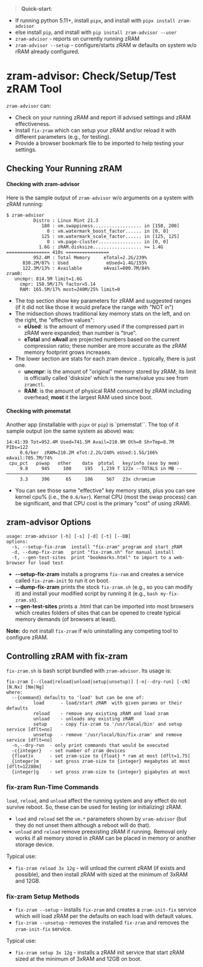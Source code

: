 > **Quick-start**:
* If running python 5.11+, install `pipx`, and install with `pipx install zram-advisor`
* else install `pip`, and install with `pip install zram-advisor --user`
* `zram-advisor` - reports on currently running zRAM 
* `zram-advisor --setup` - configure/starts zRAM w defaults on system w/o rRAM already configured.

# zram-advisor: Check/Setup/Test zRAM Tool
`zram-advisor` can:
* Check on your running zRAM and report ill advised settings and zRAM effectiveness.
* Install `fix-zram` which can setup your zRAM and/or reload it with different parameters (e.g., for testing).
* Provide a browser bookmark file to be imported to help testing your settings.

## Checking Your Running zRAM
#### Checking with zram-advisor
Here is the sample output of `zram-advisor` w/o arguments on a system with zRAM running:
```
$ zram-advisor 
          Distro : Linux Mint 21.3
             180 : vm.swappiness.................. in [150, 200]
               0 : vm.watermark_boost_factor...... in [0, 0]
             125 : vm.watermark_scale_factor...... in [125, 125]
               0 : vm.page-cluster................ in [0, 0]
            1.6G : zRAM.disksize.................. >= 1.4G
================ 410s ================
          952.4M : Total Memory     eTotal=2.2G/239%
      830.2M/87% : Used              eUsed=1.4G/155%
      122.3M/13% : Available        eAvail=800.7M/84%
zram0:
   uncmpr: 814.5M limit=1.6G
     cmpr: 158.5M/17% factor=5.14
     RAM: 165.5M/17% most=240M/25% limit=0

```
* The top section show key parameters for zRAM and suggested ranges (if it did not like those it would preface the range with "NOT in")
* The midsection shows traditional key memory stats on the left, and on the right, the "effective values":
  * **eUsed**: is the amount of memory used if the compressed part in zRAM were expanded; than number is "true".
  * **eTotal** and **eAvail** are projected numbers based on the current compression ratio; these number are more accurate as the zRAM memory footprint grows increases.
* The lower section are stats for each zram device .. typically, there is just one.
    * **uncmpr**: is the amount of "original" memory stored by zRAM; its limit is officially called 'disksize' which is the name/value you see from `zramctl`.
    * **RAM**: is the amount of physical RAM consumed by zRAM including overhead; **most** it the largest RAM used since boot.
    
#### Checking with pmemstat
Another app (installable with `pipx` or `pip`) is `pmemstat``. The top of it sample output (on the same system as above) was:
```
14:41:39 Tot=952.4M Used=741.5M Avail=210.9M Oth=0 Sh+Tmp=8.7M PIDs=122
     0.6/ker  zRAM=210.2M eTot:2.2G/240% eUsed:1.5G/166% eAvail:705.7M/74%
 cpu_pct   pswap   other    data  ptotal   key/info (exe by mem)
     9.8     945     100     195   1,239 T 122x --TOTALS in MB --
───────────────────────────────────────────────────────────────────────────
     3.3     396      65     106     567   23x chromium
```
* You can see those same "effective" key memory stats, plus you can see kernel cpu% (i.e., the `0.6/ker`). Kernal CPU (most the swap process) can be significant, and that CPU cost is the primary "cost" of using zRAM).

## zram-advisor Options
```
usage: zram-advisor [-h] [-s] [-d] [-t] [--DB]
options:
  -s, --setup-fix-zram  install "fix-zram" program and start zRAM
  -d, --dump-fix-zram   print "fix-zram.sh" for manual install
  -t, --gen-test-sites  print "bookmarks.html" to import to a web-browser for load test
```
* **--setup-fix-zram** installs a programs `fix-ram` and creates a service called `fix-zram-init` to run it on boot.
* **--dump-fix-zram** prints the stock `fix-zram.sh` (e.g., so you can modify it) and install your modified script by running it (e.g., `bash my-fix-zram.sh`).
* **--gen-test-sites** prints a .html that can be imported into most browsers which creates folders of sites that can be opened to create typical memory demands (of browsers at least).

**Note:** do not install `fix-zram` if w/o uninstalling any competing tool to configure zRAM.

## Controlling zRAM with fix-zram
`fix-zram.sh` is bash script bundled with `zram-advisor`. Its usage is:
```
fix-zram [--(load|reload|unload|setup|unsetup)] [-n|--dry-run] [-cN] [N.Nx] [Nm|Ng]
where:
  --{command} defaults to 'load' but can be one of:
          load      - load/start zRAM  with given params or their defaults
          reload    - remove any existing zRAM and load zram
          unload    - unloads any existing zRAM
          setup     - copy fix-zram to '/usr/local/bin' and setup service [dflt=no]
          unsetup   - remove '/usr/local/bin/fix-zram' and remove service [dflt=no]
  -n,--dry-run  - only print commands that would be executed
  -c{integer}   - set number of zram devices
  {float}x      - set zram-size to {float} * ram at most [dflt=1.75]
  {integer}m    - set gross zram-size to {integer} megabytes at most [dflt=12288m]
  {integer}g    - set gross zram-size to {integer} gigabytes at most
```
### fix-zram Run-Time Commands
`load`, `reload`, and `unload` affect the running system and any effect do not survive reboot. So, these can be used for testing (or initializing) zRAM.
* `load` and `reload` set the `vm.*` parameters shown by `vram-advisor` (but they do not unset them although a reboot will do that).
* `unload` and `reload` remove preexisting zRAM if running. Removal only works if all memory stored in zRAM can be placed in memory or another storage device.

Typical use:
* `fix-zram reload 3x 12g` - will unload the current zRAM (if exists and possible), and then install zRAM with sized at the minimum of 3xRAM and 12GB.

### fix-zram Setup Methods
* `fix-zram --setup` - installs `fix-zram` and creates a `zram-init-fix` service which will load zRAM per the defaults on each load with default values.
* `fix-zram --unsetup` - removes the  installed `fix-zram` and removes the `zram-init-fix` service.

Typical use:
* `fix-zram setup 3x 12g` - installs a zRAM init service that start zRAM sized at the minimum of 3xRAM and 12GB on boot.